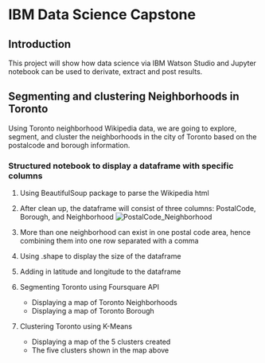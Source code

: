 # IBM Data Science Capstone

## Introduction

This project will show how data science via IBM Watson Studio and Jupyter notebook can be used to derivate, extract and post results.

## Segmenting and clustering Neighborhoods in Toronto

Using Toronto neighborhood Wikipedia data, we are going to explore, segment, and cluster the neighborhoods in the city of Toronto based on the postalcode and borough information.

### Structured notebook to display a dataframe with specific columns

1. Using BeautifulSoup package to parse the Wikipedia html
2. After clean up, the dataframe will consist of three columns: PostalCode, Borough, and Neighborhood
![PostalCode_Neighborhood](PostalCode_Neighborhood.PNG)

3. More than one neighborhood can exist in one postal code area, hence combining them into one row separated with a comma
4. Using .shape to display the size of the dataframe
5. Adding in latitude and longitude to the dataframe
6. Segmenting Toronto using Foursquare API
	- Displaying a map of Toronto Neighborhoods
	- Displaying a map of Toronto Borough
7. Clustering Toronto using K-Means
	- Displaying a map of the 5 clusters created
	- The five clusters shown in the map above
